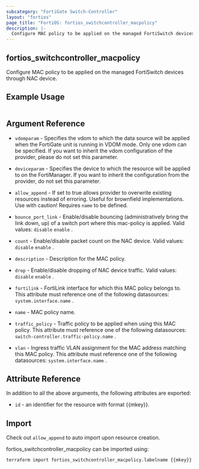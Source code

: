 ```yaml
---
subcategory: "FortiGate Switch-Controller"
layout: "fortios"
page_title: "FortiOS: fortios_switchcontroller_macpolicy"
description: |-
  Configure MAC policy to be applied on the managed FortiSwitch devices through NAC device.
---
```


## fortios_switchcontroller_macpolicy
Configure MAC policy to be applied on the managed FortiSwitch devices through NAC device.

## Example Usage

```hcl

```

## Argument Reference
* `vdomparam` - Specifies the vdom to which the data source will be applied when the FortiGate unit is running in VDOM mode. Only one vdom can be specified. If you want to inherit the vdom configuration of the provider, please do not set this parameter.
* `deviceparam` - Specifies the device to which the resource will be applied to on the FortiManager. If you want to inherit the configuration from the provider, do not set this parameter.
* `allow_append` - If set to true allows provider to overwrite existing resources instead of erroring. Useful for brownfield implementations. Use with caution! Requires `name` to be defined.

* `bounce_port_link` - Enable/disable bouncing (administratively bring the link down, up) of a switch port where this mac-policy is applied. Valid values: `disable` `enable` .
* `count` - Enable/disable packet count on the NAC device. Valid values: `disable` `enable` .
* `description` - Description for the MAC policy.
* `drop` - Enable/disable dropping of NAC device traffic. Valid values: `disable` `enable` .
* `fortilink` - FortiLink interface for which this MAC policy belongs to. This attribute must reference one of the following datasources: `system.interface.name` .
* `name` - MAC policy name.
* `traffic_policy` - Traffic policy to be applied when using this MAC policy. This attribute must reference one of the following datasources: `switch-controller.traffic-policy.name` .
* `vlan` - Ingress traffic VLAN assignment for the MAC address matching this MAC policy. This attribute must reference one of the following datasources: `system.interface.name` .

## Attribute Reference

In addition to all the above arguments, the following attributes are exported:
* `id` - an identifier for the resource with format {{mkey}}.

## Import

Check out `allow_append` to auto import upon resource creation.

fortios_switchcontroller_macpolicy can be imported using:
```sh
terraform import fortios_switchcontroller_macpolicy.labelname {{mkey}}
```
